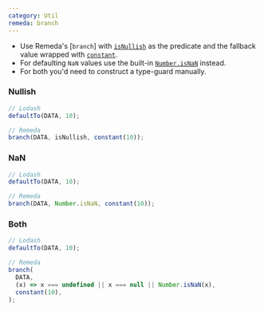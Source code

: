 ```yaml
---
category: Util
remeda: branch
---
```


- Use Remeda's [`branch`] with [`isNullish`](/docs#isNullish) as the predicate
  and the fallback value wrapped with [`constant`](/docs#constant).
- For defaulting `NaN` values use the built-in [`Number.isNaN`](https://developer.mozilla.org/en-US/docs/Web/JavaScript/Reference/Global_Objects/Number/isNaN)
  instead.
- For both you'd need to construct a type-guard manually.

### Nullish

```ts
// Lodash
defaultTo(DATA, 10);

// Remeda
branch(DATA, isNullish, constant(10));
```

### NaN

```ts
// Lodash
defaultTo(DATA, 10);

// Remeda
branch(DATA, Number.isNaN, constant(10));
```

### Both

```ts
// Lodash
defaultTo(DATA, 10);

// Remeda
branch(
  DATA,
  (x) => x === undefined || x === null || Number.isNaN(x),
  constant(10),
);
```
